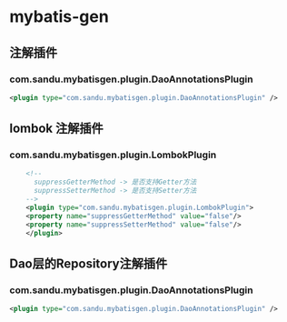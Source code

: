 # mybatis-gen

## 注解插件 
### com.sandu.mybatisgen.plugin.DaoAnnotationsPlugin
```xml
<plugin type="com.sandu.mybatisgen.plugin.DaoAnnotationsPlugin" />
```
## lombok 注解插件 
### com.sandu.mybatisgen.plugin.LombokPlugin
```xml
    <!-- 
      suppressGetterMethod -> 是否支持Getter方法
      suppressSetterMethod -> 是否支持Setter方法
    -->
    <plugin type="com.sandu.mybatisgen.plugin.LombokPlugin">
	<property name="suppressGetterMethod" value="false"/>
	<property name="suppressSetterMethod" value="false"/>
    </plugin>
```
## Dao层的Repository注解插件
### com.sandu.mybatisgen.plugin.DaoAnnotationsPlugin
<!-- @Repository 注解插件 -->
```xml
<plugin type="com.sandu.mybatisgen.plugin.DaoAnnotationsPlugin" />
```
